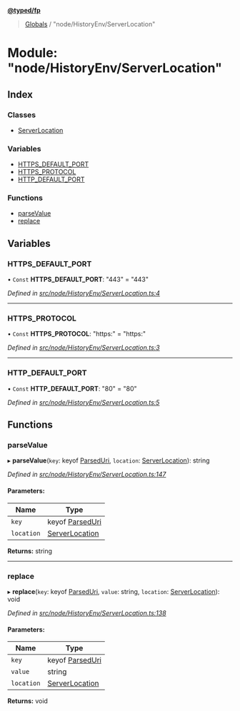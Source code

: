 **[@typed/fp](../README.md)**

> [Globals](../globals.md) / "node/HistoryEnv/ServerLocation"

# Module: "node/HistoryEnv/ServerLocation"

## Index

### Classes

* [ServerLocation](../classes/_node_historyenv_serverlocation_.serverlocation.md)

### Variables

* [HTTPS\_DEFAULT\_PORT](_node_historyenv_serverlocation_.md#https_default_port)
* [HTTPS\_PROTOCOL](_node_historyenv_serverlocation_.md#https_protocol)
* [HTTP\_DEFAULT\_PORT](_node_historyenv_serverlocation_.md#http_default_port)

### Functions

* [parseValue](_node_historyenv_serverlocation_.md#parsevalue)
* [replace](_node_historyenv_serverlocation_.md#replace)

## Variables

### HTTPS\_DEFAULT\_PORT

• `Const` **HTTPS\_DEFAULT\_PORT**: \"443\" = "443"

*Defined in [src/node/HistoryEnv/ServerLocation.ts:4](https://github.com/TylorS/typed-fp/blob/ac98ca1/src/node/HistoryEnv/ServerLocation.ts#L4)*

___

### HTTPS\_PROTOCOL

• `Const` **HTTPS\_PROTOCOL**: \"https:\" = "https:"

*Defined in [src/node/HistoryEnv/ServerLocation.ts:3](https://github.com/TylorS/typed-fp/blob/ac98ca1/src/node/HistoryEnv/ServerLocation.ts#L3)*

___

### HTTP\_DEFAULT\_PORT

• `Const` **HTTP\_DEFAULT\_PORT**: \"80\" = "80"

*Defined in [src/node/HistoryEnv/ServerLocation.ts:5](https://github.com/TylorS/typed-fp/blob/ac98ca1/src/node/HistoryEnv/ServerLocation.ts#L5)*

## Functions

### parseValue

▸ **parseValue**(`key`: keyof [ParsedUri](_uri_exports_.md#parseduri), `location`: [ServerLocation](../classes/_node_historyenv_serverlocation_.serverlocation.md)): string

*Defined in [src/node/HistoryEnv/ServerLocation.ts:147](https://github.com/TylorS/typed-fp/blob/ac98ca1/src/node/HistoryEnv/ServerLocation.ts#L147)*

#### Parameters:

Name | Type |
------ | ------ |
`key` | keyof [ParsedUri](_uri_exports_.md#parseduri) |
`location` | [ServerLocation](../classes/_node_historyenv_serverlocation_.serverlocation.md) |

**Returns:** string

___

### replace

▸ **replace**(`key`: keyof [ParsedUri](_uri_exports_.md#parseduri), `value`: string, `location`: [ServerLocation](../classes/_node_historyenv_serverlocation_.serverlocation.md)): void

*Defined in [src/node/HistoryEnv/ServerLocation.ts:138](https://github.com/TylorS/typed-fp/blob/ac98ca1/src/node/HistoryEnv/ServerLocation.ts#L138)*

#### Parameters:

Name | Type |
------ | ------ |
`key` | keyof [ParsedUri](_uri_exports_.md#parseduri) |
`value` | string |
`location` | [ServerLocation](../classes/_node_historyenv_serverlocation_.serverlocation.md) |

**Returns:** void
